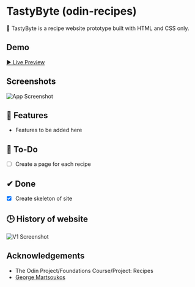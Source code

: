 # TastyByte (odin-recipes)
:spaghetti: TastyByte is a recipe website prototype built with HTML and CSS only.

## Demo
[▶ Live Preview](https://c-anth.github.io/odin-recipes/)

## Screenshots

![App Screenshot](https://via.placeholder.com/468x300?text=App+Screenshot+Here)

## 🚀 Features
- Features to be added here


## 🔨 To-Do
- [ ] Create a page for each recipe


## ✔ Done
- [x] Create skeleton of site
 

## 🕒 History of website
![V1 Screenshot](../odin-recipes/img/TastyByte-v1.png)

## Acknowledgements
- The Odin Project/Foundations Course/Project: Recipes
- [George Martsoukos](https://webdesign.tutsplus.com/how-to-build-a-filtering-component-in-pure-css--cms-33111t)

